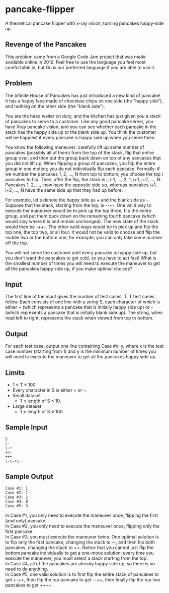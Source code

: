 # pancake-flipper
A theoretical pancake flipper with x-ray vision, turning pancakes happy-side up.

## Revenge of the Pancakes
This problem came from a Google Code Jam project that was made available online in 2016. Feel free to
use the language you feel most comfortable in, but Go is our preferred language if you are able to use it.

## Problem
The Infinite House of Pancakes has just introduced a new kind of pancake! It has a happy face made of
chocolate chips on one side (the "happy side"), and nothing on the other side (the "blank side").

You are the head waiter on duty, and the kitchen has just given you a stack of pancakes to serve to a
customer. Like any good pancake server, you have X­ray pancake vision, and you can see whether each
pancake in the stack has the happy side up or the blank side up. You think the customer will be happiest if
every pancake is happy side up when you serve them.

You know the following maneuver: carefully lift up some number of pancakes (possibly all of them) from
the top of the stack, flip that entire group over, and then put the group back down on top of any pancakes
that you did not lift up. When flipping a group of pancakes, you flip the entire group in one motion; you do
not individually flip each pancake. Formally: if we number the pancakes 1, 2, ..., N from top to bottom, you
choose the top i pancakes to flip. Then, after the flip, the stack is i, i-1, ..., 2, 1, i+1, i+2, ..., N. Pancakes 1,
2, ..., inow have the opposite side up, whereas pancakes i+1, i+2, ..., N have the same side up that they
had up before.

For example, let's denote the happy side as + and the blank side as -. Suppose that the stack, starting
from the top, is --+-. One valid way to execute the maneuver would be to pick up the top three, flip the
entire group, and put them back down on the remaining fourth pancake (which would stay where it is and
remain unchanged). The new state of the stack would then be -++-. The other valid ways would be to
pick up and flip the top one, the top two, or all four. It would not be valid to choose and flip the middle two
or the bottom one, for example; you can only take some number off the top.

You will not serve the customer until every pancake is happy side up, but you don't want the pancakes to
get cold, so you have to act fast! What is the smallest number of times you will need to execute the
maneuver to get all the pancakes happy side up, if you make optimal choices?

## Input
The first line of the input gives the number of test cases, T. T test cases follow. Each consists of one line
with a string S, each character of which is either + (which represents a pancake that is initially happy side
up) or \- (which represents a pancake that is initially blank side up). The string, when read left to right,
represents the stack when viewed from top to bottom.
## Output
For each test case, output one line containing Case #x: y, where x is the test case number (starting
from 1) and y is the minimum number of times you will need to execute the maneuver to get all the
pancakes happy side up.

## Limits
* 1 ≤ T ≤ 100.
* Every character in S is either + or \-.
* Small dataset
  * 1 ≤ length of S ≤ 10.
* Large dataset
  * 1 ≤ length of S ≤ 100.

## Sample Input
	5
	\-
	\-+
	+\-
	+++
	\-\-+\-

## Sample Output
	Case #1: 1
	Case #2: 1
	Case #3: 2
	Case #4: 0
	Case #5: 3
	
In Case #1, you only need to execute the maneuver once, flipping the first (and only) pancake.<br/>
In Case #2, you only need to execute the maneuver once, flipping only the first pancake.<br/>
In Case #3, you must execute the maneuver twice. One optimal solution is to flip only the first pancake,
changing the stack to \-\-, and then flip both pancakes, changing the stack to \+\+. Notice that you cannot
just flip the bottom pancake individually to get a one-move solution; every time you execute the
maneuver, you must select a stack starting from the top.<br/>
In Case #4, all of the pancakes are already happy side up, so there is no need to do anything.<br/>
In Case #5, one valid solution is to first flip the entire stack of pancakes to get +\-++, then flip the top
pancake to get \-\-++, then finally flip the top two pancakes to get ++++.

